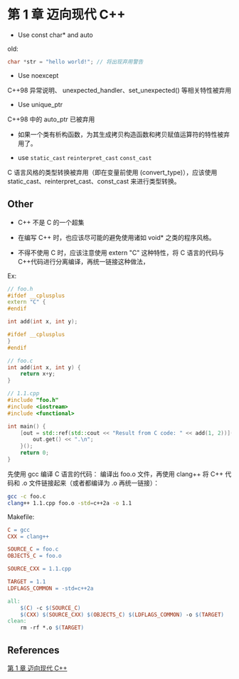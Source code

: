 # 第 1 章 迈向现代 C++

- Use const char* and auto

old:
```cpp
char *str = "hello world!"; // 将出现弃用警告
```

- Use noexcept

C++98 异常说明、 unexpected_handler、set_unexpected() 等相关特性被弃用

- Use unique_ptr

C++98 中的 auto_ptr 已被弃用

- 如果一个类有析构函数，为其生成拷贝构造函数和拷贝赋值运算符的特性被弃用了。

- use `static_cast` `reinterpret_cast` `const_cast`

C 语言风格的类型转换被弃用（即在变量前使用 (convert_type)），应该使用 static_cast、reinterpret_cast、const_cast 来进行类型转换。

## Other

- C++ 不是 C 的一个超集

- 在编写 C++ 时，也应该尽可能的避免使用诸如 void* 之类的程序风格。

- 不得不使用 C 时，应该注意使用 extern "C" 这种特性，将 C 语言的代码与 C++代码进行分离编译，再统一链接这种做法，

Ex:
```cpp
// foo.h
#ifdef __cplusplus
extern "C" {
#endif

int add(int x, int y);

#ifdef __cplusplus
}
#endif

// foo.c
int add(int x, int y) {
    return x+y;
}

// 1.1.cpp
#include "foo.h"
#include <iostream>
#include <functional>

int main() {
    [out = std::ref(std::cout << "Result from C code: " << add(1, 2))](){
        out.get() << ".\n";
    }();
    return 0;
}
```

先使用 gcc 编译 C 语言的代码：
编译出 foo.o 文件，再使用 clang++ 将 C++ 代码和 .o 文件链接起来（或者都编译为 .o 再统一链接）：
```bash
gcc -c foo.c
clang++ 1.1.cpp foo.o -std=c++2a -o 1.1
```

Makefile:
```makefile
C = gcc
CXX = clang++

SOURCE_C = foo.c
OBJECTS_C = foo.o

SOURCE_CXX = 1.1.cpp

TARGET = 1.1
LDFLAGS_COMMON = -std=c++2a

all:
	$(C) -c $(SOURCE_C)
	$(CXX) $(SOURCE_CXX) $(OBJECTS_C) $(LDFLAGS_COMMON) -o $(TARGET)
clean:
	rm -rf *.o $(TARGET)
```

## References

[第 1 章 迈向现代 C++](https://changkun.de/modern-cpp/zh-cn/01-intro/)
